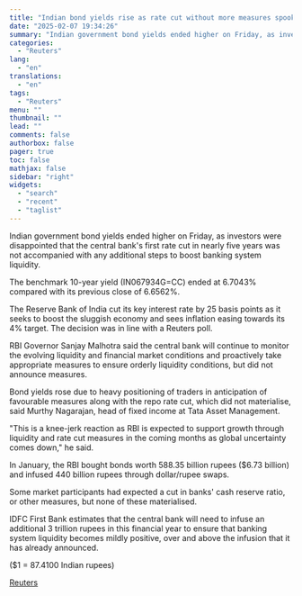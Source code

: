 ```yaml
---
title: "Indian bond yields rise as rate cut without more measures spooks mood"
date: "2025-02-07 19:34:26"
summary: "Indian government bond yields ended higher on Friday, as investors were disappointed that the central bank's first rate cut in nearly five years was not accompanied with any additional steps to boost banking system liquidity.The benchmark 10-year yield (IN067934G=CC) ended at 6.7043% compared with its previous close of 6.6562%.The Reserve..."
categories:
  - "Reuters"
lang:
  - "en"
translations:
  - "en"
tags:
  - "Reuters"
menu: ""
thumbnail: ""
lead: ""
comments: false
authorbox: false
pager: true
toc: false
mathjax: false
sidebar: "right"
widgets:
  - "search"
  - "recent"
  - "taglist"
---
```


Indian government bond yields ended higher on Friday, as investors were disappointed that the central bank's first rate cut in nearly five years was not accompanied with any additional steps to boost banking system liquidity.

The benchmark 10-year yield (IN067934G=CC) ended at 6.7043% compared with its previous close of 6.6562%.

The Reserve Bank of India cut its key interest rate by 25 basis points as it seeks to boost the sluggish economy and sees inflation easing towards its 4% target. The decision was in line with a Reuters poll.

RBI Governor Sanjay Malhotra said the central bank will continue to monitor the evolving liquidity and financial market conditions and proactively take appropriate measures to ensure orderly liquidity conditions, but did not announce measures.

Bond yields rose due to heavy positioning of traders in anticipation of favourable measures along with the repo rate cut, which did not materialise, said Murthy Nagarajan, head of fixed income at Tata Asset Management.

"This is a knee-jerk reaction as RBI is expected to support growth through liquidity and rate cut measures in the coming months as global uncertainty comes down," he said.

In January, the RBI bought bonds worth 588.35 billion rupees ($6.73 billion) and infused 440 billion rupees through dollar/rupee swaps.

Some market participants had expected a cut in banks' cash reserve ratio, or other measures, but none of these materialised.

IDFC First Bank estimates that the central bank will need to infuse an additional 3 trillion rupees in this financial year to ensure that banking system liquidity becomes mildly positive, over and above the infusion that it has already announced.

($1 = 87.4100 Indian rupees)

[Reuters](https://www.tradingview.com/news/reuters.com,2025:newsml_L4N3OY0VN:0-indian-bond-yields-rise-as-rate-cut-without-more-measures-spooks-mood/)
